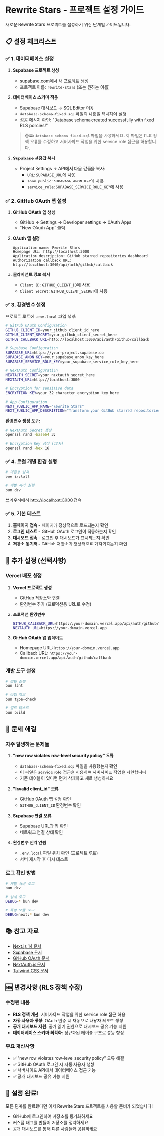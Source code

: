 # Rewrite Stars - 프로젝트 설정 가이드

새로운 Rewrite Stars 프로젝트를 설정하기 위한 단계별 가이드입니다.

## 📋 설정 체크리스트

### ✅ 1. 데이터베이스 설정

1. **Supabase 프로젝트 생성**
   - [supabase.com](https://supabase.com)에서 새 프로젝트 생성
   - 프로젝트 이름: `rewrite-stars` (또는 원하는 이름)

2. **데이터베이스 스키마 적용**
   - Supabase 대시보드 → SQL Editor 이동
   - `database-schema-fixed.sql` 파일의 내용을 복사하여 실행
   - 성공 메시지 확인: "Database schema created successfully with fixed RLS policies!"

   > **중요**: `database-schema-fixed.sql` 파일을 사용하세요. 이 파일은 RLS 정책 오류를 수정하고 서버사이드 작업을 위한 service role 접근을 허용합니다.

3. **Supabase 설정값 복사**
   - Project Settings → API에서 다음 값들을 복사:
     - `URL`: `SUPABASE_URL`에 사용
     - `anon public`: `SUPABASE_ANON_KEY`에 사용
     - `service_role`: `SUPABASE_SERVICE_ROLE_KEY`에 사용

### ✅ 2. GitHub OAuth 앱 설정

1. **GitHub OAuth 앱 생성**
   - GitHub → Settings → Developer settings → OAuth Apps
   - "New OAuth App" 클릭

2. **OAuth 앱 설정**
   ```
   Application name: Rewrite Stars
   Homepage URL: http://localhost:3000
   Application description: GitHub starred repositories dashboard
   Authorization callback URL: http://localhost:3000/api/auth/github/callback
   ```

3. **클라이언트 정보 복사**
   - `Client ID`: `GITHUB_CLIENT_ID`에 사용
   - `Client Secret`: `GITHUB_CLIENT_SECRET`에 사용

### ✅ 3. 환경변수 설정

프로젝트 루트에 `.env.local` 파일 생성:

```bash
# GitHub OAuth Configuration
GITHUB_CLIENT_ID=your_github_client_id_here
GITHUB_CLIENT_SECRET=your_github_client_secret_here
GITHUB_CALLBACK_URL=http://localhost:3000/api/auth/github/callback

# Supabase Configuration
SUPABASE_URL=https://your-project.supabase.co
SUPABASE_ANON_KEY=your_supabase_anon_key_here
SUPABASE_SERVICE_ROLE_KEY=your_supabase_service_role_key_here

# NextAuth Configuration
NEXTAUTH_SECRET=your_nextauth_secret_here
NEXTAUTH_URL=http://localhost:3000

# Encryption for sensitive data
ENCRYPTION_KEY=your_32_character_encryption_key_here

# App Configuration
NEXT_PUBLIC_APP_NAME="Rewrite Stars"
NEXT_PUBLIC_APP_DESCRIPTION="Transform your GitHub starred repositories into a beautiful, organized dashboard"
```

**환경변수 생성 도구:**

```bash
# NextAuth Secret 생성
openssl rand -base64 32

# Encryption Key 생성 (32자)
openssl rand -hex 16
```

### ✅ 4. 로컬 개발 환경 실행

```bash
# 의존성 설치
bun install

# 개발 서버 실행
bun dev
```

브라우저에서 [http://localhost:3000](http://localhost:3000) 접속

### ✅ 5. 기본 테스트

1. **홈페이지 접속** - 페이지가 정상적으로 로드되는지 확인
2. **로그인 테스트** - GitHub OAuth 로그인이 작동하는지 확인
3. **대시보드 접속** - 로그인 후 대시보드가 표시되는지 확인
4. **저장소 동기화** - GitHub 저장소가 정상적으로 가져와지는지 확인

## 🔧 추가 설정 (선택사항)

### Vercel 배포 설정

1. **Vercel 프로젝트 생성**
   - GitHub 저장소와 연결
   - 환경변수 추가 (프로덕션용 URL로 수정)

2. **프로덕션 환경변수**
   ```bash
   GITHUB_CALLBACK_URL=https://your-domain.vercel.app/api/auth/github/callback
   NEXTAUTH_URL=https://your-domain.vercel.app
   ```

3. **GitHub OAuth 앱 업데이트**
   - Homepage URL: `https://your-domain.vercel.app`
   - Callback URL: `https://your-domain.vercel.app/api/auth/github/callback`

### 개발 도구 설정

```bash
# 린팅 실행
bun lint

# 타입 체크
bun type-check

# 빌드 테스트
bun build
```

## 🐛 문제 해결

### 자주 발생하는 문제들

1. **"new row violates row-level security policy" 오류**
   - `database-schema-fixed.sql` 파일을 사용했는지 확인
   - 이 파일은 service role 접근을 허용하여 서버사이드 작업을 지원합니다
   - 기존 테이블이 있다면 먼저 삭제하고 새로 생성하세요

2. **"Invalid client_id" 오류**
   - GitHub OAuth 앱 설정 확인
   - `GITHUB_CLIENT_ID` 환경변수 확인

3. **Supabase 연결 오류**
   - Supabase URL과 키 확인
   - 네트워크 연결 상태 확인

4. **환경변수 인식 안됨**
   - `.env.local` 파일 위치 확인 (프로젝트 루트)
   - 서버 재시작 후 다시 테스트

### 로그 확인 방법

```bash
# 개발 서버 로그
bun dev

# 상세 로그
DEBUG=* bun dev

# 특정 모듈 로그
DEBUG=next:* bun dev
```

## 📚 참고 자료

- [Next.js 14 문서](https://nextjs.org/docs)
- [Supabase 문서](https://supabase.com/docs)
- [GitHub OAuth 문서](https://docs.github.com/en/developers/apps/building-oauth-apps)
- [NextAuth.js 문서](https://next-auth.js.org/)
- [Tailwind CSS 문서](https://tailwindcss.com/docs)

## 🆕 변경사항 (RLS 정책 수정)

### 수정된 내용
- **RLS 정책 개선**: 서버사이드 작업을 위한 service role 접근 허용
- **자동 사용자 생성**: OAuth 인증 시 자동으로 사용자 레코드 생성
- **공개 대시보드 지원**: 공개 읽기 권한으로 대시보드 공유 기능 지원
- **데이터베이스 스키마 최적화**: 정규화된 테이블 구조로 성능 향상

### 주요 개선사항
- ✅ "new row violates row-level security policy" 오류 해결
- ✅ GitHub OAuth 로그인 시 자동 사용자 생성
- ✅ 서버사이드 API에서 데이터베이스 접근 가능
- ✅ 공개 대시보드 공유 기능 지원

## 🎉 설정 완료!

모든 단계를 완료했다면 이제 Rewrite Stars 프로젝트를 사용할 준비가 되었습니다!

- GitHub에 로그인하여 저장소를 동기화하세요
- 커스텀 태그를 만들어 저장소를 정리하세요
- 공개 대시보드를 통해 다른 사람들과 공유하세요 